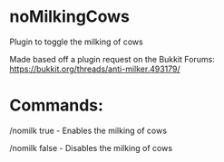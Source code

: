 # noMilkingCows
Plugin to toggle the milking of cows

Made based off a plugin request on the Bukkit Forums: https://bukkit.org/threads/anti-milker.493179/

# Commands:
/nomilk true  -  Enables the milking of cows

/nomilk false  -  Disables the milking of cows
